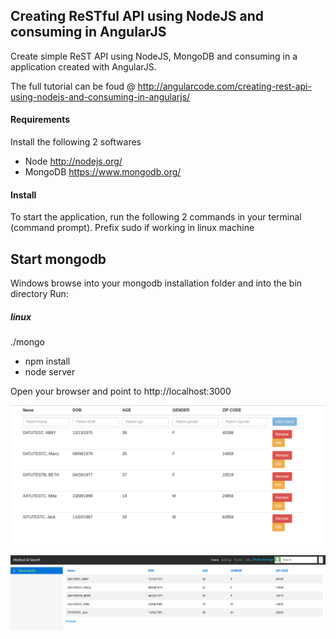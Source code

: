 ## Creating ReSTful API using NodeJS and consuming in AngularJS

Create simple ReST API using NodeJS, MongoDB and consuming in a application created with AngularJS. 

The full tutorial can be foud @ http://angularcode.com/creating-rest-api-using-nodejs-and-consuming-in-angularjs/
#### Requirements
Install the following 2 softwares
* Node http://nodejs.org/
* MongoDB https://www.mongodb.org/

#### Install
To start the application, run the following 2 commands in your terminal (command prompt).
Prefix sudo if working in linux machine

Start mongodb
-----------------------
Windows
browse into your mongodb installation folder and into the bin directory
Run:
##### linux
./mongo

* npm install
* node server

Open your browser and point to http://localhost:3000

![Index Page](https://github.com/JenifferWuUCLA/simple-restful-api-angularjs/blob/master/public/image/Patient%20index%20page.png)

![Search Page](https://github.com/JenifferWuUCLA/simple-restful-api-angularjs/blob/master/public/image/Patient%20search%20page.png)